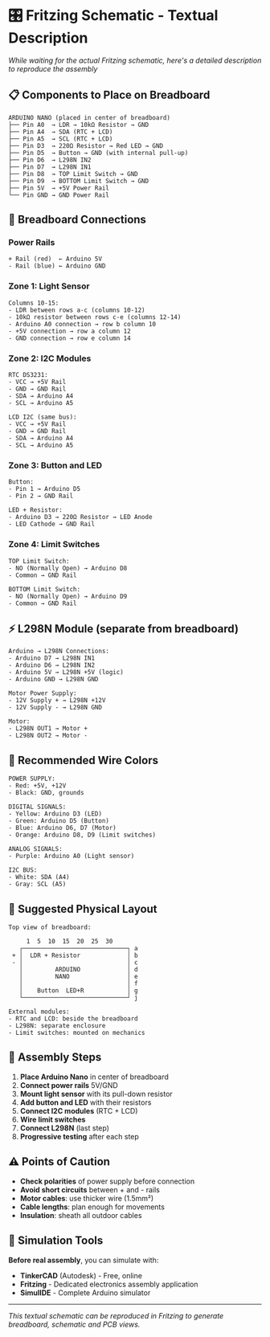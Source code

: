 # 🎛️ Fritzing Schematic - Textual Description

*While waiting for the actual Fritzing schematic, here's a detailed description to reproduce the assembly*

## 📋 Components to Place on Breadboard

```
ARDUINO NANO (placed in center of breadboard)
├── Pin A0  → LDR → 10kΩ Resistor → GND
├── Pin A4  → SDA (RTC + LCD)  
├── Pin A5  → SCL (RTC + LCD)
├── Pin D3  → 220Ω Resistor → Red LED → GND
├── Pin D5  → Button → GND (with internal pull-up)
├── Pin D6  → L298N IN2
├── Pin D7  → L298N IN1
├── Pin D8  → TOP Limit Switch → GND
├── Pin D9  → BOTTOM Limit Switch → GND
├── Pin 5V  → +5V Power Rail
└── Pin GND → GND Power Rail
```

## 🔌 Breadboard Connections

### Power Rails
```
+ Rail (red)  ← Arduino 5V
- Rail (blue) ← Arduino GND
```

### Zone 1: Light Sensor
```
Columns 10-15:
- LDR between rows a-c (columns 10-12)
- 10kΩ resistor between rows c-e (columns 12-14)  
- Arduino A0 connection → row b column 10
- +5V connection → row a column 12
- GND connection → row e column 14
```

### Zone 2: I2C Modules  
```
RTC DS3231:
- VCC → +5V Rail
- GND → GND Rail  
- SDA → Arduino A4
- SCL → Arduino A5

LCD I2C (same bus):
- VCC → +5V Rail
- GND → GND Rail
- SDA → Arduino A4  
- SCL → Arduino A5
```

### Zone 3: Button and LED
```
Button:
- Pin 1 → Arduino D5
- Pin 2 → GND Rail

LED + Resistor:
- Arduino D3 → 220Ω Resistor → LED Anode
- LED Cathode → GND Rail
```

### Zone 4: Limit Switches
```
TOP Limit Switch:
- NO (Normally Open) → Arduino D8
- Common → GND Rail

BOTTOM Limit Switch:
- NO (Normally Open) → Arduino D9  
- Common → GND Rail
```

## ⚡ L298N Module (separate from breadboard)

```
Arduino → L298N Connections:
- Arduino D7 → L298N IN1
- Arduino D6 → L298N IN2  
- Arduino 5V → L298N +5V (logic)
- Arduino GND → L298N GND

Motor Power Supply:
- 12V Supply + → L298N +12V
- 12V Supply - → L298N GND

Motor:  
- L298N OUT1 → Motor +
- L298N OUT2 → Motor -
```

## 🎨 Recommended Wire Colors

```
POWER SUPPLY:
- Red: +5V, +12V
- Black: GND, grounds

DIGITAL SIGNALS:
- Yellow: Arduino D3 (LED)
- Green: Arduino D5 (Button)
- Blue: Arduino D6, D7 (Motor)
- Orange: Arduino D8, D9 (Limit switches)

ANALOG SIGNALS:
- Purple: Arduino A0 (Light sensor)

I2C BUS:
- White: SDA (A4)
- Gray: SCL (A5)
```

## 📐 Suggested Physical Layout

```
Top view of breadboard:

     1  5  10  15  20  25  30
   ┌─────────────────────────────┐ a
 + │  LDR + Resistor             │ b  
 - │                             │ c
   │         ARDUINO             │ d
   │         NANO                │ e  
   │                             │ f
   │    Button  LED+R            │ g
   └─────────────────────────────┘ j

External modules:
- RTC and LCD: beside the breadboard
- L298N: separate enclosure  
- Limit switches: mounted on mechanics
```

## 🔧 Assembly Steps

1. **Place Arduino Nano** in center of breadboard
2. **Connect power rails** 5V/GND
3. **Mount light sensor** with its pull-down resistor
4. **Add button and LED** with their resistors
5. **Connect I2C modules** (RTC + LCD)
6. **Wire limit switches** 
7. **Connect L298N** (last step)
8. **Progressive testing** after each step

## ⚠️ Points of Caution

- **Check polarities** of power supply before connection
- **Avoid short circuits** between + and - rails
- **Motor cables**: use thicker wire (1.5mm²)
- **Cable lengths**: plan enough for movements
- **Insulation**: sheath all outdoor cables

## 📱 Simulation Tools

**Before real assembly**, you can simulate with:
- **TinkerCAD** (Autodesk) - Free, online
- **Fritzing** - Dedicated electronics assembly application
- **SimulIDE** - Complete Arduino simulator

---

*This textual schematic can be reproduced in Fritzing to generate breadboard, schematic and PCB views.*
